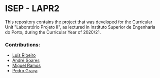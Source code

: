 # ISEP - LAPR2

This repository contains the project that was developed for the Curricular Unit "Laboratório Projeto II", as lectured in Instituto Superior de Engenharia do Porto, during the Curricular Year of 2020/21.

### Contributions:
- [Luís Ribeiro](https://github.com/LuisPedroRibeiro)
- [André Soares](https://github.com/andresoares919)
- [Miguel Ramos]()
- [Pedro Graça](https://github.com/pedro8338)
